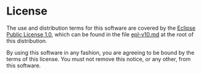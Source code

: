 # License

The use and distribution terms for this software are covered by the
[Eclipse Public License 1.0](https://opensource.org/licenses/eclipse-1.0),
which can be found in the file [epl-v10.md](epl-v10.md) at the root of
this distribution.

By using this software in any fashion, you are agreeing to be bound by the
terms of this license. You must not remove this notice, or any other, from
this software.
